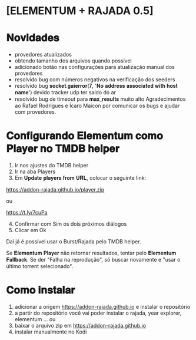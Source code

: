 # [ELEMENTUM + RAJADA 0.5]

# 𝐍𝐨𝐯𝐢𝐝𝐚𝐝𝐞𝐬
- provedores atualizados
- obtendo tamanho dos arquivos quando possível
- adicionado botão nas configurações para atualização manual dos provedores
- resolvido bug com números negativos na verificação dos seeders
- resolvido bug 𝐬𝐨𝐜𝐤𝐞𝐭.𝐠𝐚𝐢𝐞𝐫𝐫𝐨𝐫(𝟕, '𝐍𝐨 𝐚𝐝𝐝𝐫𝐞𝐬𝐬 𝐚𝐬𝐬𝐨𝐜𝐢𝐚𝐭𝐞𝐝 𝐰𝐢𝐭𝐡 𝐡𝐨𝐬𝐭 𝐧𝐚𝐦𝐞') devido tracker udp ter saído do ar
- resolvido bug de timeout para 𝐦𝐚𝐱_𝐫𝐞𝐬𝐮𝐥𝐭𝐬 muito alto
Agradecimentos ao Rafael Rodrigues e Ícaro Maicon por comunicar os bugs e ajudar com provedores.

# 𝐂𝐨𝐧𝐟𝐢𝐠𝐮𝐫𝐚𝐧𝐝𝐨 𝐄𝐥𝐞𝐦𝐞𝐧𝐭𝐮𝐦 𝐜𝐨𝐦𝐨 𝐏𝐥𝐚𝐲𝐞𝐫 𝐧𝐨 𝐓𝐌𝐃𝐁 𝐡𝐞𝐥𝐩𝐞𝐫

1. Ir nos ajustes do TMDB helper
2. Ir na aba Players
3. Em 𝐔𝐩𝐝𝐚𝐭𝐞 𝐩𝐥𝐚𝐲𝐞𝐫𝐬 𝐟𝐫𝐨𝐦 𝐔𝐑𝐋, colocar o seguinte link:

https://addon-rajada.github.io/player.zip

ou

https://t.ly/7cuPa

4. Confirmar com Sim os dois próximos diálogos
5. Clicar em Ok

Daí já é possível usar o Burst/Rajada pelo TMDB helper.

Se 𝐄𝐥𝐞𝐦𝐞𝐧𝐭𝐮𝐦 𝐏𝐥𝐚𝐲𝐞𝐫 não retornar resultados, tentar pelo 𝐄𝐥𝐞𝐦𝐞𝐧𝐭𝐮𝐦 𝐅𝐚𝐥𝐥𝐛𝐚𝐜𝐤.
Se der "Falha na reprodução", só buscar novamente e "usar o último torrent selecionado".

# 𝐂𝐨𝐦𝐨 𝐢𝐧𝐬𝐭𝐚𝐥𝐚𝐫

1. adicionar a origem https://addon-rajada.github.io e instalar o repositório
2. a partir do repositório você vai poder instalar o rajada, year explorer, elementum ...
ou
1. baixar o arquivo zip em https://addon-rajada.github.io
2. instalar manualmente no Kodi
